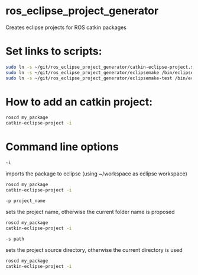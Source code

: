ros_eclipse_project_generator
=============================

Creates eclipse projects for ROS catkin packages

Set links to scripts:
=
```bash
sudo ln -s ~/git/ros_eclipse_project_generator/catkin-eclipse-project.sh /bin/catkin-eclipse-project
sudo ln -s ~/git/ros_eclipse_project_generator/eclipsemake /bin/eclipsemake
sudo ln -s ~/git/ros_eclipse_project_generator/eclipsemake-test /bin/eclipsemake-test
```

How to add an catkin project:
=
```bash
roscd my_package
catkin-eclipse-project -i
```

Command line options
=
`-i`

 imports the package to eclipse (using ~/workspace as eclipse workspace)
 ```bash
 roscd my_package
 catkin-eclipse-project -i
 ```
 
`-p project_name`

 sets the project name, otherwise the current folder name is proposed
  ```bash
 roscd my_package
 catkin-eclipse-project -i
 ```
 
`-s path`

 sets the project source directory, otherwise the current directory is used
 ```bash
 roscd my_package
 catkin-eclipse-project -i
 ```
 
